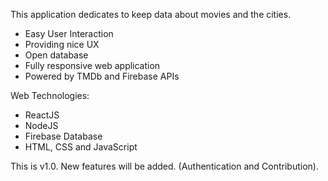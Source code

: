 
This application dedicates to keep data about movies and the cities. 

- Easy User Interaction
- Providing nice UX
- Open database
- Fully responsive web application
- Powered by TMDb and Firebase APIs

Web Technologies: 

- ReactJS
- NodeJS
- Firebase Database
- HTML, CSS and JavaScript

This is v1.0.  New features will be added. (Authentication and Contribution).

